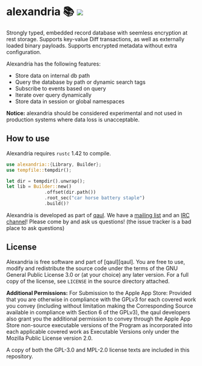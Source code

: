 # alexandria 📚 [![][irc-badge]][irc-url]

[irc-badge]: https://img.shields.io/badge/IRC-%23qaul-1e72ff.svg
[irc-url]: https://www.irccloud.com/invite?channel=%23qaul&hostname=irc.freenode.org&port=6697&ssl=1


Strongly typed, embedded record database with seemless encryption at
rest storage.  Supports key-value Diff transactions, as well as
externally loaded binary payloads.  Supports encrypted metadata
without extra configuration.

Alexandria has the following features:

- Store data on internal db path
- Query the database by path or dynamic search tags
- Subscribe to events based on query
- Iterate over query dynamically
- Store data in session or global namespaces

**Notice:** alexandria should be considered experimental and not used
in production systems where data loss is unacceptable.


## How to use

Alexandria requires `rustc` 1.42 to compile.

```rust
use alexandria::{Library, Builder};
use tempfile::tempdir();

let dir = tempdir().unwrap();
let lib = Builder::new()
              .offset(dir.path())
              .root_sec("car horse battery staple")
              .build()?


```


Alexandria is developed as part of [qaul][website]. We have a
[mailing list][list] and an [IRC channel][irc]! Please come by and ask
us questions!  (the issue tracker is a bad place to ask questions)

[website]: https://qaul.org
[list]: https://lists.sr.ht/~qaul/community/
[irc]: https://irccloud.com/freenode/#qaul


## License

Alexandria is free software and part of [qaul][qaul]. You
are free to use, modify and redistribute the source code under the
terms of the GNU General Public License 3.0 or (at your choice) any
later version. For a full copy of the license, see `LICENSE` in the
source directory attached.

**Additional Permissions:** For Submission to the Apple App Store:
Provided that you are otherwise in compliance with the GPLv3 for each
covered work you convey (including without limitation making the
Corresponding Source available in compliance with Section 6 of the
GPLv3), the qaul developers also grant you the additional
permission to convey through the Apple App Store non-source executable
versions of the Program as incorporated into each applicable covered
work as Executable Versions only under the Mozilla Public License
version 2.0.

A copy of both the GPL-3.0 and MPL-2.0 license texts are included in
this repository.
